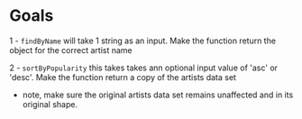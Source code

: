 # Goals

1 - `findByName` will take 1 string as an input.
Make the function return the object for the correct artist name

2 - `sortByPopularity` this takes takes ann optional input value of 'asc' or 'desc'.
Make the function return a copy of the artists data set

-   note, make sure the original artists data set remains unaffected and in its original shape.

